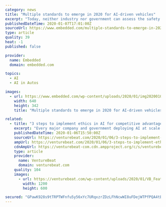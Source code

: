 ```yaml
---
category: news
title: "Multiple standards to emerge in 2020 for AI-driven vehicles"
excerpt: "Today, neither industry nor government can assess the safety of self-driving cars. Without tools or common yardsticks ... For example, Safety First for Automated Driving (SaFAD) is led by Aptiv, Audi, Baidu, BMW, Continental, Daimler, FCA US LLC, HERE, Infineon, Intel, and Volkswagen. The group published a white paper last summer on how ..."
publishedDateTime: 2020-01-07T17:01:00Z
sourceUrl: https://www.embedded.com/multiple-standards-to-emerge-in-2020-for-ai-driven-vehicles/
type: article
quality: 39
heat: -1
published: false

provider:
  name: Embedded
  domain: embedded.com

topics:
  - AI
  - AI in Autos

images:
  - url: https://www.embedded.com/wp-content/uploads/2020/01/img20200107085828A-Wave-of-AV-Safety-Standards-to_0.jpg
    width: 640
    height: 342
    title: "Multiple standards to emerge in 2020 for AI-driven vehicles"

related:
  - title: "3 steps to implement ethics in AI for competitive advantage in 2020"
    excerpt: "Every major company and government deploying AI at scale has publicly declared some form of statement on ethics in AI and articulated a set of guiding principles. In fact, Harvard’s Berkman Center for Internet & Society has launched a project to catalog all of these statements. While statements of ethics in AI are public, how ethics in AI ..."
    publishedDateTime: 2020-01-06T15:50:00Z
    sourceUrl: https://venturebeat.com/2020/01/06/3-steps-to-implement-ethics-in-ai-for-competitive-advantage-in-2020/
    ampUrl: https://venturebeat.com/2020/01/06/3-steps-to-implement-ethics-in-ai-for-competitive-advantage-in-2020/amp/
    cdnAmpUrl: https://venturebeat-com.cdn.ampproject.org/c/s/venturebeat.com/2020/01/06/3-steps-to-implement-ethics-in-ai-for-competitive-advantage-in-2020/amp/
    type: article
    provider:
      name: VentureBeat
      domain: venturebeat.com
    quality: 104
    images:
      - url: https://venturebeat.com/wp-content/uploads/2020/01/VB_FeatureImage_1200x600.png?fit=1200%2C600&strip=all
        width: 1200
        height: 600

secured: "GPawK928s9tTRPTWFnfu5y56xYc7URqxzrZDzLFhNcwWI8uFDejWTPfPQA4tBoPDVh7HgI99c/CSfnKSjSYigmhsq8cdD2KBUz5SuzhVidJNDpiKZmO3YyZaE8W+MJT1CUFbVPP3xCHyJ9fM0L1lNN17HZ+7ld6KSeG/SbYn8GkJXN7Xx3SzTMzQ9X14P2v7t8GB7TFReObkamVWIao6L1wWl+pgEZL3ipcg6pboThOMD83IEBOMq1ZJaCLHRzba17enP78CRMrtZUrYb7ssAIalTKL/k1QaYrLyqtbOZ5KMnK8Xwi/ZSPY2QAgb/8DSBzyEn9xS2Si1ifBO4ZlsF2X8iQ3Vaoh1fsKMMbDM0CAHaDJadRPLGl3aGMsESVt3pVS3H+rCc6enDqLoZRDxHf904mlU73C2Gvzuv3Q5W/Gldf4dh1qwvbSy5CMtSdqL8S+VTo5XgXIPhkD+2GTnBw==;NcSk/0y7yd/u1s1yk4QGcA=="
---
```


